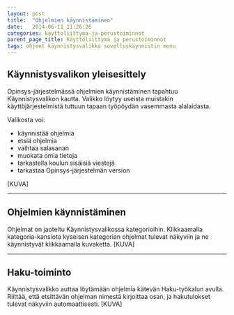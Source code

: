 ```yaml
---
layout: post
title:  "Ohjelmien käynnistäminen"
date:   2014-06-11 11:26:26
categories: kayttoliittyma-ja-perustoiminnot
parent_page_title: Käyttöliittymä ja perustoiminnot
tags: ohjeet käynnistysvalikko sovelluskäynnistin menu
---
```


## Käynnistysvalikon yleisesittely
Opinsys-järjestelmässä ohjelmien käynnistäminen tapahtuu Käynnistysvalikon kautta. Valikko löytyy useista muistakin käyttöjärjestelmistä tuttuun tapaan työpöydän vasemmasta alalaidasta.

Valikosta voi:

* käynnistää ohjelmia
* etsiä ohjelmia
* vaihtaa salasanan
* muokata omia tietoja
* tarkastella koulun sisäisiä viestejä
* tarkastaa Opinsys-järjestelmän version

[KUVA]


---

## Ohjelmien käynnistäminen
Ohjelmat on jaoteltu Käynnistysvalikossa kategorioihin. Klikkaamalla kategoria-kansiota kyseisen kategorian ohjelmat tulevat näkyviin ja ne käynnistyvät klikkaamalla kuvaketta. [KUVA]

---

## Haku-toiminto
Käynnistysvalikko auttaa löytämään ohjelmia kätevän Haku-työkalun avulla. Riittää, että etsittävän ohjelman nimestä kirjoittaa osan, ja hakutulokset tulevat näkyviin automaattisesti. [KUVA]